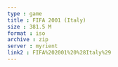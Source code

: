 ```yaml
---
type : game
title : FIFA 2001 (Italy)
size : 381.5 M
format : iso
archive : zip
server : myrient
link2 : FIFA%202001%20%28Italy%29
---
```

